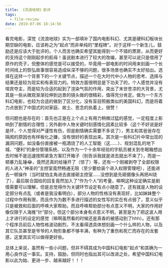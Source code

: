 ```yaml
---
title: 《流浪地球》影评
tags:
  - film-review
date: 2019-07-06 18:14:56
---
```






看完电影，深觉《流浪地球》实为一部填补了国内电影科幻、尤其是硬科幻板块长期空缺的电影，应该称之为“起点”而非单纯的“里程碑”。对于这样一个新生儿，鼓励还是应该大于批评的，个人而言也确实希望其能得到一个不错的票房，从而更好的支持这个刚刚起步的航母！虽说剧本进行了较大的改编，甚至可以说只是借用了原作的壳子，但整体的感觉是可以接受的，毕竟用一部电影的时间用来刻画一个长时间线上的恢弘故事很容易造成纵深不够的问题，很多场景也确实不太好拍出。选择在这样一个背景下的一个关键节点，描述一个在大时代中小人物的思考、选择与结果还是较为现实和有表现力的。特效方面很明显是下功夫了的，个人感觉并没有喧宾夺主，而是较为合适的起到了渲染气氛的作用，突出了末世苍凉的大背景，尤其是一些从微观渐渐拉伸到远景的镜头做的很精彩，值得充分肯定。做为一个东方科幻电影，也较为合适的做到了区分化，没有盲目照搬类似的美国科幻，而是将着力点放到了中国式的对家庭、故土、思念的执着上，很赞！

但问题也是存在的：首先也正是在上个点上有用力稍微过猛的感觉，一定程度上影响到了剧情的合理性；另外剧中人物关键时刻感情化因素比较多（这个不好说是好是坏，个人觉得对严谨性有伤，但是剧情确实需要不多说了），男主和其爸爸存在隔阂的原因也有样板化之嫌，没有很好的表现出来。其次是一些科幻片中常出现的漏洞问题，如没备份直接被一瓶酒烧了的人工智能（这……）、规划混乱的地下城、“便利”的身份管理系统、以及作为一个十余年经验的宇航员被关到冬眠箱想出去时候不是迅速按照紧急方案打开箱子（别告诉我就是进去就出不来了），而是一顿暴力乱锤😂，竟然还真的给锤开了（惊了）等，还有一个刚被剥夺了全部权限的人进入“神圣的”主控室竟然畅通无阻（至少要给装个进入权限管理吧），还能进去一顿操作（当时就怕主角进去直接砸主控室……没想到是先砸摄像头再把AI烧了），最后联合国给的回复竟然加入了“作为个人”的考量，嘛啊这种设定确实是剧情需要可以理解，但是总觉得作为关键环节设定有点小随意了。还有就是人物的设定部分有点乱（或者是我没看明白），部分人物的性格没有表现好，比如妹妹整个过程中作用有限，而且作为为数不多进行描述的女性写的实在有点弱了，意义似乎只是被救和后面的呼唤大家帮助。而且呼唤帮助部分有点意义不明，大家的作用好像仅限于人海推“针”部分，但这个部分本身有点意义不明，甚至是为了把这波人用上才进行的设定的感觉（嘛啊虽然看的时候还是真香的被感动到了hhh）。还有那个程序员前后人物性格波动剧烈，不太看得透具体想刻画一个什么样的人物，以及其它队员甚至是爷爷的人物形象都不够丰满，有种为了重伤和死亡而存在的龙套感，这里其实可以做得更好些。

总体上来说，虽然有一些小问题，但并不碍其成为中国科幻电影“起点”和其确为一用心良作这一事实。支持，鼓励，但同时也指出其可以改进之处，希望中国科幻电影以此为始、更进一步、越来越好！！！